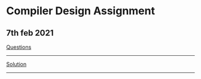 # Compiler Design Assignment
## 7th feb 2021

<p>
  <a id="raw-url" href="https://raw.githubusercontent.com/anubhavv1998/CompilerDesign/master/Questions%20CD.docx">Questions</a>
  <hr>
  <a id="raw-url" href="https://raw.githubusercontent.com/anubhavv1998/CompilerDesign/master/54_AnubhavSingh.pdf">Solution</a>
  <hr>
  <br>

</p>
